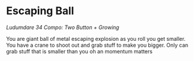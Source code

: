 # Escaping Ball
_Ludumdare 34 Compo: Two Button + Growing_

You are giant ball of metal escaping explosion as you roll you get smaller. 
You have a crane to shoot out and grab stuff to make you bigger. 
Only can grab stuff that is smaller than you oh an momentum matters